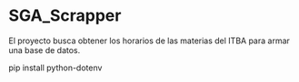 # SGA_Scrapper

El proyecto busca obtener los horarios de las materias del ITBA para armar una base de datos.

pip install python-dotenv
